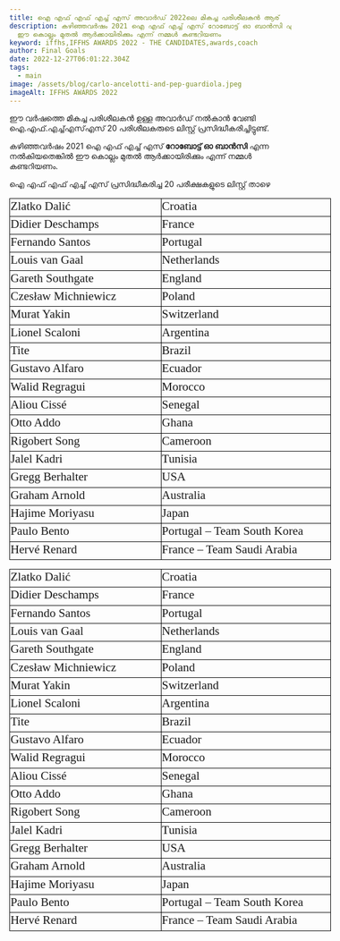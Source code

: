 ```yaml
---
title: ഐ എഫ് എഫ് എച്ച് എസ് അവാർഡ് 2022ലെ മികച്ച പരിശീലകൻ ആര്
description: കഴിഞ്ഞവർഷം 2021 ഐ എഫ് എച്ച് എസ് റോബോട്ട് ഓ ബാൻസി എന്ന നൽകിയതെങ്കിൽ
  ഈ കൊല്ലം മുതൽ ആർക്കായിരിക്കും എന്ന് നമ്മൾ കണ്ടറിയണം
keyword: iffhs,IFFHS AWARDS 2022 - THE CANDIDATES,awards,coach
author: Final Goals
date: 2022-12-27T06:01:22.304Z
tags:
  - main
image: /assets/blog/carlo-ancelotti-and-pep-guardiola.jpeg
imageAlt: IFFHS AWARDS 2022
---
```


ഈ വർഷത്തെ മികച്ച പരിശീലകൻ ഉള്ള അവാർഡ് നൽകാൻ വേണ്ടി ഐ.എഫ്.എച്ച്എസ്എസ് 20 പരിശീലകരുടെ ലിസ്റ്റ് പ്രസിദ്ധീകരിച്ചിട്ടുണ്ട്.

കഴിഞ്ഞവർഷം 2021 ഐ എഫ് എച്ച് എസ് **റോബോട്ട് ഓ ബാൻസി** എന്ന നൽകിയതെങ്കിൽ ഈ കൊല്ലം മുതൽ ആർക്കായിരിക്കും എന്ന് നമ്മൾ കണ്ടറിയണം.

ഐ എഫ് എഫ് എച്ച് എസ് പ്രസിദ്ധീകരിച്ച 20 പരീക്ഷകളുടെ ലിസ്റ്റ് താഴെ

<table border="0" cellpadding="0" cellspacing="0" width="575" style="width: 431pt;"><colgroup><col width="272" style="width: 204pt;"><col width="303" style="width: 227pt;"></colgroup><tbody><tr height="27" style="height: 20pt;"><td height="27" class="xl63" width="272" style="padding-top: 1px; padding-right: 1px; padding-left: 1px; font-size: 16pt; font-family: &quot;Times New Roman&quot;; vertical-align: middle; border: 0.5pt solid windowtext; white-space: nowrap; height: 20pt; width: 204pt;">Zlatko Dalić</td><td class="xl63" width="303" style="padding-top: 1px; padding-right: 1px; padding-left: 1px; font-size: 16pt; font-family: &quot;Times New Roman&quot;; vertical-align: middle; border-top-width: 0.5pt; border-right-width: 0.5pt; border-bottom-width: 0.5pt; border-style: solid solid solid none; border-top-color: windowtext; border-right-color: windowtext; border-bottom-color: windowtext; white-space: nowrap; width: 227pt;">Croatia</td></tr><tr height="27" style="height: 20pt;"><td height="27" class="xl63" style="padding-top: 1px; padding-right: 1px; padding-left: 1px; font-size: 16pt; font-family: &quot;Times New Roman&quot;; vertical-align: middle; border-right-width: 0.5pt; border-bottom-width: 0.5pt; border-left-width: 0.5pt; border-style: none solid solid; border-right-color: windowtext; border-bottom-color: windowtext; border-left-color: windowtext; white-space: nowrap; height: 20pt;">Didier Deschamps</td><td class="xl63" style="padding-top: 1px; padding-right: 1px; padding-left: 1px; font-size: 16pt; font-family: &quot;Times New Roman&quot;; vertical-align: middle; border-right-width: 0.5pt; border-bottom-width: 0.5pt; border-style: none solid solid none; border-right-color: windowtext; border-bottom-color: windowtext; white-space: nowrap;">France</td></tr><tr height="27" style="height: 20pt;"><td height="27" class="xl63" style="padding-top: 1px; padding-right: 1px; padding-left: 1px; font-size: 16pt; font-family: &quot;Times New Roman&quot;; vertical-align: middle; border-right-width: 0.5pt; border-bottom-width: 0.5pt; border-left-width: 0.5pt; border-style: none solid solid; border-right-color: windowtext; border-bottom-color: windowtext; border-left-color: windowtext; white-space: nowrap; height: 20pt;">Fernando Santos</td><td class="xl63" style="padding-top: 1px; padding-right: 1px; padding-left: 1px; font-size: 16pt; font-family: &quot;Times New Roman&quot;; vertical-align: middle; border-right-width: 0.5pt; border-bottom-width: 0.5pt; border-style: none solid solid none; border-right-color: windowtext; border-bottom-color: windowtext; white-space: nowrap;">Portugal</td></tr><tr height="27" style="height: 20pt;"><td height="27" class="xl63" style="padding-top: 1px; padding-right: 1px; padding-left: 1px; font-size: 16pt; font-family: &quot;Times New Roman&quot;; vertical-align: middle; border-right-width: 0.5pt; border-bottom-width: 0.5pt; border-left-width: 0.5pt; border-style: none solid solid; border-right-color: windowtext; border-bottom-color: windowtext; border-left-color: windowtext; white-space: nowrap; height: 20pt;">Louis van Gaal</td><td class="xl63" style="padding-top: 1px; padding-right: 1px; padding-left: 1px; font-size: 16pt; font-family: &quot;Times New Roman&quot;; vertical-align: middle; border-right-width: 0.5pt; border-bottom-width: 0.5pt; border-style: none solid solid none; border-right-color: windowtext; border-bottom-color: windowtext; white-space: nowrap;">Netherlands</td></tr><tr height="27" style="height: 20pt;"><td height="27" class="xl63" style="padding-top: 1px; padding-right: 1px; padding-left: 1px; font-size: 16pt; font-family: &quot;Times New Roman&quot;; vertical-align: middle; border-right-width: 0.5pt; border-bottom-width: 0.5pt; border-left-width: 0.5pt; border-style: none solid solid; border-right-color: windowtext; border-bottom-color: windowtext; border-left-color: windowtext; white-space: nowrap; height: 20pt;">Gareth Southgate</td><td class="xl63" style="padding-top: 1px; padding-right: 1px; padding-left: 1px; font-size: 16pt; font-family: &quot;Times New Roman&quot;; vertical-align: middle; border-right-width: 0.5pt; border-bottom-width: 0.5pt; border-style: none solid solid none; border-right-color: windowtext; border-bottom-color: windowtext; white-space: nowrap;">England</td></tr><tr height="27" style="height: 20pt;"><td height="27" class="xl63" style="padding-top: 1px; padding-right: 1px; padding-left: 1px; font-size: 16pt; font-family: &quot;Times New Roman&quot;; vertical-align: middle; border-right-width: 0.5pt; border-bottom-width: 0.5pt; border-left-width: 0.5pt; border-style: none solid solid; border-right-color: windowtext; border-bottom-color: windowtext; border-left-color: windowtext; white-space: nowrap; height: 20pt;">Czesław Michniewicz</td><td class="xl63" style="padding-top: 1px; padding-right: 1px; padding-left: 1px; font-size: 16pt; font-family: &quot;Times New Roman&quot;; vertical-align: middle; border-right-width: 0.5pt; border-bottom-width: 0.5pt; border-style: none solid solid none; border-right-color: windowtext; border-bottom-color: windowtext; white-space: nowrap;">Poland</td></tr><tr height="27" style="height: 20pt;"><td height="27" class="xl63" style="padding-top: 1px; padding-right: 1px; padding-left: 1px; font-size: 16pt; font-family: &quot;Times New Roman&quot;; vertical-align: middle; border-right-width: 0.5pt; border-bottom-width: 0.5pt; border-left-width: 0.5pt; border-style: none solid solid; border-right-color: windowtext; border-bottom-color: windowtext; border-left-color: windowtext; white-space: nowrap; height: 20pt;">Murat Yakin</td><td class="xl63" style="padding-top: 1px; padding-right: 1px; padding-left: 1px; font-size: 16pt; font-family: &quot;Times New Roman&quot;; vertical-align: middle; border-right-width: 0.5pt; border-bottom-width: 0.5pt; border-style: none solid solid none; border-right-color: windowtext; border-bottom-color: windowtext; white-space: nowrap;">Switzerland</td></tr><tr height="27" style="height: 20pt;"><td height="27" class="xl63" style="padding-top: 1px; padding-right: 1px; padding-left: 1px; font-size: 16pt; font-family: &quot;Times New Roman&quot;; vertical-align: middle; border-right-width: 0.5pt; border-bottom-width: 0.5pt; border-left-width: 0.5pt; border-style: none solid solid; border-right-color: windowtext; border-bottom-color: windowtext; border-left-color: windowtext; white-space: nowrap; height: 20pt;">Lionel Scaloni&nbsp;</td><td class="xl63" style="padding-top: 1px; padding-right: 1px; padding-left: 1px; font-size: 16pt; font-family: &quot;Times New Roman&quot;; vertical-align: middle; border-right-width: 0.5pt; border-bottom-width: 0.5pt; border-style: none solid solid none; border-right-color: windowtext; border-bottom-color: windowtext; white-space: nowrap;">Argentina</td></tr><tr height="27" style="height: 20pt;"><td height="27" class="xl63" style="padding-top: 1px; padding-right: 1px; padding-left: 1px; font-size: 16pt; font-family: &quot;Times New Roman&quot;; vertical-align: middle; border-right-width: 0.5pt; border-bottom-width: 0.5pt; border-left-width: 0.5pt; border-style: none solid solid; border-right-color: windowtext; border-bottom-color: windowtext; border-left-color: windowtext; white-space: nowrap; height: 20pt;">Tite</td><td class="xl63" style="padding-top: 1px; padding-right: 1px; padding-left: 1px; font-size: 16pt; font-family: &quot;Times New Roman&quot;; vertical-align: middle; border-right-width: 0.5pt; border-bottom-width: 0.5pt; border-style: none solid solid none; border-right-color: windowtext; border-bottom-color: windowtext; white-space: nowrap;">Brazil</td></tr><tr height="27" style="height: 20pt;"><td height="27" class="xl63" style="padding-top: 1px; padding-right: 1px; padding-left: 1px; font-size: 16pt; font-family: &quot;Times New Roman&quot;; vertical-align: middle; border-right-width: 0.5pt; border-bottom-width: 0.5pt; border-left-width: 0.5pt; border-style: none solid solid; border-right-color: windowtext; border-bottom-color: windowtext; border-left-color: windowtext; white-space: nowrap; height: 20pt;">Gustavo Alfaro</td><td class="xl63" style="padding-top: 1px; padding-right: 1px; padding-left: 1px; font-size: 16pt; font-family: &quot;Times New Roman&quot;; vertical-align: middle; border-right-width: 0.5pt; border-bottom-width: 0.5pt; border-style: none solid solid none; border-right-color: windowtext; border-bottom-color: windowtext; white-space: nowrap;">Ecuador</td></tr><tr height="27" style="height: 20pt;"><td height="27" class="xl63" style="padding-top: 1px; padding-right: 1px; padding-left: 1px; font-size: 16pt; font-family: &quot;Times New Roman&quot;; vertical-align: middle; border-right-width: 0.5pt; border-bottom-width: 0.5pt; border-left-width: 0.5pt; border-style: none solid solid; border-right-color: windowtext; border-bottom-color: windowtext; border-left-color: windowtext; white-space: nowrap; height: 20pt;">Walid Regragui</td><td class="xl63" style="padding-top: 1px; padding-right: 1px; padding-left: 1px; font-size: 16pt; font-family: &quot;Times New Roman&quot;; vertical-align: middle; border-right-width: 0.5pt; border-bottom-width: 0.5pt; border-style: none solid solid none; border-right-color: windowtext; border-bottom-color: windowtext; white-space: nowrap;">Morocco</td></tr><tr height="27" style="height: 20pt;"><td height="27" class="xl63" style="padding-top: 1px; padding-right: 1px; padding-left: 1px; font-size: 16pt; font-family: &quot;Times New Roman&quot;; vertical-align: middle; border-right-width: 0.5pt; border-bottom-width: 0.5pt; border-left-width: 0.5pt; border-style: none solid solid; border-right-color: windowtext; border-bottom-color: windowtext; border-left-color: windowtext; white-space: nowrap; height: 20pt;">Aliou Cissé</td><td class="xl63" style="padding-top: 1px; padding-right: 1px; padding-left: 1px; font-size: 16pt; font-family: &quot;Times New Roman&quot;; vertical-align: middle; border-right-width: 0.5pt; border-bottom-width: 0.5pt; border-style: none solid solid none; border-right-color: windowtext; border-bottom-color: windowtext; white-space: nowrap;">Senegal</td></tr><tr height="28" style="height: 21pt;"><td height="28" class="xl63" style="padding-top: 1px; padding-right: 1px; padding-left: 1px; font-size: 16pt; font-family: &quot;Times New Roman&quot;; vertical-align: middle; border-right-width: 0.5pt; border-bottom-width: 0.5pt; border-left-width: 0.5pt; border-style: none solid solid; border-right-color: windowtext; border-bottom-color: windowtext; border-left-color: windowtext; white-space: nowrap; height: 21pt;">Otto Addo<font class="font5" style="font-size: 16pt; font-family: Calibri, sans-serif;">&nbsp;</font></td><td class="xl63" style="padding-top: 1px; padding-right: 1px; padding-left: 1px; font-size: 16pt; font-family: &quot;Times New Roman&quot;; vertical-align: middle; border-right-width: 0.5pt; border-bottom-width: 0.5pt; border-style: none solid solid none; border-right-color: windowtext; border-bottom-color: windowtext; white-space: nowrap;">Ghana</td></tr><tr height="27" style="height: 20pt;"><td height="27" class="xl63" style="padding-top: 1px; padding-right: 1px; padding-left: 1px; font-size: 16pt; font-family: &quot;Times New Roman&quot;; vertical-align: middle; border-right-width: 0.5pt; border-bottom-width: 0.5pt; border-left-width: 0.5pt; border-style: none solid solid; border-right-color: windowtext; border-bottom-color: windowtext; border-left-color: windowtext; white-space: nowrap; height: 20pt;">Rigobert Song</td><td class="xl63" style="padding-top: 1px; padding-right: 1px; padding-left: 1px; font-size: 16pt; font-family: &quot;Times New Roman&quot;; vertical-align: middle; border-right-width: 0.5pt; border-bottom-width: 0.5pt; border-style: none solid solid none; border-right-color: windowtext; border-bottom-color: windowtext; white-space: nowrap;">Cameroon</td></tr><tr height="27" style="height: 20pt;"><td height="27" class="xl63" style="padding-top: 1px; padding-right: 1px; padding-left: 1px; font-size: 16pt; font-family: &quot;Times New Roman&quot;; vertical-align: middle; border-right-width: 0.5pt; border-bottom-width: 0.5pt; border-left-width: 0.5pt; border-style: none solid solid; border-right-color: windowtext; border-bottom-color: windowtext; border-left-color: windowtext; white-space: nowrap; height: 20pt;">Jalel Kadri</td><td class="xl63" style="padding-top: 1px; padding-right: 1px; padding-left: 1px; font-size: 16pt; font-family: &quot;Times New Roman&quot;; vertical-align: middle; border-right-width: 0.5pt; border-bottom-width: 0.5pt; border-style: none solid solid none; border-right-color: windowtext; border-bottom-color: windowtext; white-space: nowrap;">Tunisia</td></tr><tr height="27" style="height: 20pt;"><td height="27" class="xl63" style="padding-top: 1px; padding-right: 1px; padding-left: 1px; font-size: 16pt; font-family: &quot;Times New Roman&quot;; vertical-align: middle; border-right-width: 0.5pt; border-bottom-width: 0.5pt; border-left-width: 0.5pt; border-style: none solid solid; border-right-color: windowtext; border-bottom-color: windowtext; border-left-color: windowtext; white-space: nowrap; height: 20pt;">Gregg Berhalter</td><td class="xl63" style="padding-top: 1px; padding-right: 1px; padding-left: 1px; font-size: 16pt; font-family: &quot;Times New Roman&quot;; vertical-align: middle; border-right-width: 0.5pt; border-bottom-width: 0.5pt; border-style: none solid solid none; border-right-color: windowtext; border-bottom-color: windowtext; white-space: nowrap;">USA</td></tr><tr height="27" style="height: 20pt;"><td height="27" class="xl63" style="padding-top: 1px; padding-right: 1px; padding-left: 1px; font-size: 16pt; font-family: &quot;Times New Roman&quot;; vertical-align: middle; border-right-width: 0.5pt; border-bottom-width: 0.5pt; border-left-width: 0.5pt; border-style: none solid solid; border-right-color: windowtext; border-bottom-color: windowtext; border-left-color: windowtext; white-space: nowrap; height: 20pt;">Graham Arnold</td><td class="xl63" style="padding-top: 1px; padding-right: 1px; padding-left: 1px; font-size: 16pt; font-family: &quot;Times New Roman&quot;; vertical-align: middle; border-right-width: 0.5pt; border-bottom-width: 0.5pt; border-style: none solid solid none; border-right-color: windowtext; border-bottom-color: windowtext; white-space: nowrap;">Australia</td></tr><tr height="27" style="height: 20pt;"><td height="27" class="xl63" style="padding-top: 1px; padding-right: 1px; padding-left: 1px; font-size: 16pt; font-family: &quot;Times New Roman&quot;; vertical-align: middle; border-right-width: 0.5pt; border-bottom-width: 0.5pt; border-left-width: 0.5pt; border-style: none solid solid; border-right-color: windowtext; border-bottom-color: windowtext; border-left-color: windowtext; white-space: nowrap; height: 20pt;">Hajime Moriyasu</td><td class="xl63" style="padding-top: 1px; padding-right: 1px; padding-left: 1px; font-size: 16pt; font-family: &quot;Times New Roman&quot;; vertical-align: middle; border-right-width: 0.5pt; border-bottom-width: 0.5pt; border-style: none solid solid none; border-right-color: windowtext; border-bottom-color: windowtext; white-space: nowrap;">Japan</td></tr><tr height="27" style="height: 20pt;"><td height="27" class="xl63" style="padding-top: 1px; padding-right: 1px; padding-left: 1px; font-size: 16pt; font-family: &quot;Times New Roman&quot;; vertical-align: middle; border-right-width: 0.5pt; border-bottom-width: 0.5pt; border-left-width: 0.5pt; border-style: none solid solid; border-right-color: windowtext; border-bottom-color: windowtext; border-left-color: windowtext; white-space: nowrap; height: 20pt;">Paulo Bento</td><td class="xl63" style="padding-top: 1px; padding-right: 1px; padding-left: 1px; font-size: 16pt; font-family: &quot;Times New Roman&quot;; vertical-align: middle; border-right-width: 0.5pt; border-bottom-width: 0.5pt; border-style: none solid solid none; border-right-color: windowtext; border-bottom-color: windowtext; white-space: nowrap;">Portugal – Team South Korea</td></tr><tr height="28" style="height: 21pt;"><td height="28" class="xl63" style="padding-top: 1px; padding-right: 1px; padding-left: 1px; font-size: 16pt; font-family: &quot;Times New Roman&quot;; vertical-align: middle; border-right-width: 0.5pt; border-bottom-width: 0.5pt; border-left-width: 0.5pt; border-style: none solid solid; border-right-color: windowtext; border-bottom-color: windowtext; border-left-color: windowtext; white-space: nowrap; height: 21pt;">Hervé Renard<font class="font5" style="font-size: 16pt; font-family: Calibri, sans-serif;">&nbsp;</font></td><td class="xl63" style="padding-top: 1px; padding-right: 1px; padding-left: 1px; font-size: 16pt; font-family: &quot;Times New Roman&quot;; vertical-align: middle; border-right-width: 0.5pt; border-bottom-width: 0.5pt; border-style: none solid solid none; border-right-color: windowtext; border-bottom-color: windowtext; white-space: nowrap;">France – Team Saudi Arabia</td></tr></tbody></table>
<table border="0" cellpadding="0" cellspacing="0" width="575" style="width: 431pt;"><colgroup><col width="272" style="width: 204pt;"><col width="303" style="width: 227pt;"></colgroup><tbody><tr height="27" style="height: 20pt;"><td height="27" class="xl63" width="272" style="padding-top: 1px; padding-right: 1px; padding-left: 1px; font-size: 16pt; font-family: &quot;Times New Roman&quot;; vertical-align: middle; border: 0.5pt solid windowtext; white-space: nowrap; height: 20pt; width: 204pt;">Zlatko Dalić</td><td class="xl63" width="303" style="padding-top: 1px; padding-right: 1px; padding-left: 1px; font-size: 16pt; font-family: &quot;Times New Roman&quot;; vertical-align: middle; border-top-width: 0.5pt; border-right-width: 0.5pt; border-bottom-width: 0.5pt; border-style: solid solid solid none; border-top-color: windowtext; border-right-color: windowtext; border-bottom-color: windowtext; white-space: nowrap; width: 227pt;">Croatia</td></tr><tr height="27" style="height: 20pt;"><td height="27" class="xl63" style="padding-top: 1px; padding-right: 1px; padding-left: 1px; font-size: 16pt; font-family: &quot;Times New Roman&quot;; vertical-align: middle; border-right-width: 0.5pt; border-bottom-width: 0.5pt; border-left-width: 0.5pt; border-style: none solid solid; border-right-color: windowtext; border-bottom-color: windowtext; border-left-color: windowtext; white-space: nowrap; height: 20pt;">Didier Deschamps</td><td class="xl63" style="padding-top: 1px; padding-right: 1px; padding-left: 1px; font-size: 16pt; font-family: &quot;Times New Roman&quot;; vertical-align: middle; border-right-width: 0.5pt; border-bottom-width: 0.5pt; border-style: none solid solid none; border-right-color: windowtext; border-bottom-color: windowtext; white-space: nowrap;">France</td></tr><tr height="27" style="height: 20pt;"><td height="27" class="xl63" style="padding-top: 1px; padding-right: 1px; padding-left: 1px; font-size: 16pt; font-family: &quot;Times New Roman&quot;; vertical-align: middle; border-right-width: 0.5pt; border-bottom-width: 0.5pt; border-left-width: 0.5pt; border-style: none solid solid; border-right-color: windowtext; border-bottom-color: windowtext; border-left-color: windowtext; white-space: nowrap; height: 20pt;">Fernando Santos</td><td class="xl63" style="padding-top: 1px; padding-right: 1px; padding-left: 1px; font-size: 16pt; font-family: &quot;Times New Roman&quot;; vertical-align: middle; border-right-width: 0.5pt; border-bottom-width: 0.5pt; border-style: none solid solid none; border-right-color: windowtext; border-bottom-color: windowtext; white-space: nowrap;">Portugal</td></tr><tr height="27" style="height: 20pt;"><td height="27" class="xl63" style="padding-top: 1px; padding-right: 1px; padding-left: 1px; font-size: 16pt; font-family: &quot;Times New Roman&quot;; vertical-align: middle; border-right-width: 0.5pt; border-bottom-width: 0.5pt; border-left-width: 0.5pt; border-style: none solid solid; border-right-color: windowtext; border-bottom-color: windowtext; border-left-color: windowtext; white-space: nowrap; height: 20pt;">Louis van Gaal</td><td class="xl63" style="padding-top: 1px; padding-right: 1px; padding-left: 1px; font-size: 16pt; font-family: &quot;Times New Roman&quot;; vertical-align: middle; border-right-width: 0.5pt; border-bottom-width: 0.5pt; border-style: none solid solid none; border-right-color: windowtext; border-bottom-color: windowtext; white-space: nowrap;">Netherlands</td></tr><tr height="27" style="height: 20pt;"><td height="27" class="xl63" style="padding-top: 1px; padding-right: 1px; padding-left: 1px; font-size: 16pt; font-family: &quot;Times New Roman&quot;; vertical-align: middle; border-right-width: 0.5pt; border-bottom-width: 0.5pt; border-left-width: 0.5pt; border-style: none solid solid; border-right-color: windowtext; border-bottom-color: windowtext; border-left-color: windowtext; white-space: nowrap; height: 20pt;">Gareth Southgate</td><td class="xl63" style="padding-top: 1px; padding-right: 1px; padding-left: 1px; font-size: 16pt; font-family: &quot;Times New Roman&quot;; vertical-align: middle; border-right-width: 0.5pt; border-bottom-width: 0.5pt; border-style: none solid solid none; border-right-color: windowtext; border-bottom-color: windowtext; white-space: nowrap;">England</td></tr><tr height="27" style="height: 20pt;"><td height="27" class="xl63" style="padding-top: 1px; padding-right: 1px; padding-left: 1px; font-size: 16pt; font-family: &quot;Times New Roman&quot;; vertical-align: middle; border-right-width: 0.5pt; border-bottom-width: 0.5pt; border-left-width: 0.5pt; border-style: none solid solid; border-right-color: windowtext; border-bottom-color: windowtext; border-left-color: windowtext; white-space: nowrap; height: 20pt;">Czesław Michniewicz</td><td class="xl63" style="padding-top: 1px; padding-right: 1px; padding-left: 1px; font-size: 16pt; font-family: &quot;Times New Roman&quot;; vertical-align: middle; border-right-width: 0.5pt; border-bottom-width: 0.5pt; border-style: none solid solid none; border-right-color: windowtext; border-bottom-color: windowtext; white-space: nowrap;">Poland</td></tr><tr height="27" style="height: 20pt;"><td height="27" class="xl63" style="padding-top: 1px; padding-right: 1px; padding-left: 1px; font-size: 16pt; font-family: &quot;Times New Roman&quot;; vertical-align: middle; border-right-width: 0.5pt; border-bottom-width: 0.5pt; border-left-width: 0.5pt; border-style: none solid solid; border-right-color: windowtext; border-bottom-color: windowtext; border-left-color: windowtext; white-space: nowrap; height: 20pt;">Murat Yakin</td><td class="xl63" style="padding-top: 1px; padding-right: 1px; padding-left: 1px; font-size: 16pt; font-family: &quot;Times New Roman&quot;; vertical-align: middle; border-right-width: 0.5pt; border-bottom-width: 0.5pt; border-style: none solid solid none; border-right-color: windowtext; border-bottom-color: windowtext; white-space: nowrap;">Switzerland</td></tr><tr height="27" style="height: 20pt;"><td height="27" class="xl63" style="padding-top: 1px; padding-right: 1px; padding-left: 1px; font-size: 16pt; font-family: &quot;Times New Roman&quot;; vertical-align: middle; border-right-width: 0.5pt; border-bottom-width: 0.5pt; border-left-width: 0.5pt; border-style: none solid solid; border-right-color: windowtext; border-bottom-color: windowtext; border-left-color: windowtext; white-space: nowrap; height: 20pt;">Lionel Scaloni&nbsp;</td><td class="xl63" style="padding-top: 1px; padding-right: 1px; padding-left: 1px; font-size: 16pt; font-family: &quot;Times New Roman&quot;; vertical-align: middle; border-right-width: 0.5pt; border-bottom-width: 0.5pt; border-style: none solid solid none; border-right-color: windowtext; border-bottom-color: windowtext; white-space: nowrap;">Argentina</td></tr><tr height="27" style="height: 20pt;"><td height="27" class="xl63" style="padding-top: 1px; padding-right: 1px; padding-left: 1px; font-size: 16pt; font-family: &quot;Times New Roman&quot;; vertical-align: middle; border-right-width: 0.5pt; border-bottom-width: 0.5pt; border-left-width: 0.5pt; border-style: none solid solid; border-right-color: windowtext; border-bottom-color: windowtext; border-left-color: windowtext; white-space: nowrap; height: 20pt;">Tite</td><td class="xl63" style="padding-top: 1px; padding-right: 1px; padding-left: 1px; font-size: 16pt; font-family: &quot;Times New Roman&quot;; vertical-align: middle; border-right-width: 0.5pt; border-bottom-width: 0.5pt; border-style: none solid solid none; border-right-color: windowtext; border-bottom-color: windowtext; white-space: nowrap;">Brazil</td></tr><tr height="27" style="height: 20pt;"><td height="27" class="xl63" style="padding-top: 1px; padding-right: 1px; padding-left: 1px; font-size: 16pt; font-family: &quot;Times New Roman&quot;; vertical-align: middle; border-right-width: 0.5pt; border-bottom-width: 0.5pt; border-left-width: 0.5pt; border-style: none solid solid; border-right-color: windowtext; border-bottom-color: windowtext; border-left-color: windowtext; white-space: nowrap; height: 20pt;">Gustavo Alfaro</td><td class="xl63" style="padding-top: 1px; padding-right: 1px; padding-left: 1px; font-size: 16pt; font-family: &quot;Times New Roman&quot;; vertical-align: middle; border-right-width: 0.5pt; border-bottom-width: 0.5pt; border-style: none solid solid none; border-right-color: windowtext; border-bottom-color: windowtext; white-space: nowrap;">Ecuador</td></tr><tr height="27" style="height: 20pt;"><td height="27" class="xl63" style="padding-top: 1px; padding-right: 1px; padding-left: 1px; font-size: 16pt; font-family: &quot;Times New Roman&quot;; vertical-align: middle; border-right-width: 0.5pt; border-bottom-width: 0.5pt; border-left-width: 0.5pt; border-style: none solid solid; border-right-color: windowtext; border-bottom-color: windowtext; border-left-color: windowtext; white-space: nowrap; height: 20pt;">Walid Regragui</td><td class="xl63" style="padding-top: 1px; padding-right: 1px; padding-left: 1px; font-size: 16pt; font-family: &quot;Times New Roman&quot;; vertical-align: middle; border-right-width: 0.5pt; border-bottom-width: 0.5pt; border-style: none solid solid none; border-right-color: windowtext; border-bottom-color: windowtext; white-space: nowrap;">Morocco</td></tr><tr height="27" style="height: 20pt;"><td height="27" class="xl63" style="padding-top: 1px; padding-right: 1px; padding-left: 1px; font-size: 16pt; font-family: &quot;Times New Roman&quot;; vertical-align: middle; border-right-width: 0.5pt; border-bottom-width: 0.5pt; border-left-width: 0.5pt; border-style: none solid solid; border-right-color: windowtext; border-bottom-color: windowtext; border-left-color: windowtext; white-space: nowrap; height: 20pt;">Aliou Cissé</td><td class="xl63" style="padding-top: 1px; padding-right: 1px; padding-left: 1px; font-size: 16pt; font-family: &quot;Times New Roman&quot;; vertical-align: middle; border-right-width: 0.5pt; border-bottom-width: 0.5pt; border-style: none solid solid none; border-right-color: windowtext; border-bottom-color: windowtext; white-space: nowrap;">Senegal</td></tr><tr height="28" style="height: 21pt;"><td height="28" class="xl63" style="padding-top: 1px; padding-right: 1px; padding-left: 1px; font-size: 16pt; font-family: &quot;Times New Roman&quot;; vertical-align: middle; border-right-width: 0.5pt; border-bottom-width: 0.5pt; border-left-width: 0.5pt; border-style: none solid solid; border-right-color: windowtext; border-bottom-color: windowtext; border-left-color: windowtext; white-space: nowrap; height: 21pt;">Otto Addo<font class="font5" style="font-size: 16pt; font-family: Calibri, sans-serif;">&nbsp;</font></td><td class="xl63" style="padding-top: 1px; padding-right: 1px; padding-left: 1px; font-size: 16pt; font-family: &quot;Times New Roman&quot;; vertical-align: middle; border-right-width: 0.5pt; border-bottom-width: 0.5pt; border-style: none solid solid none; border-right-color: windowtext; border-bottom-color: windowtext; white-space: nowrap;">Ghana</td></tr><tr height="27" style="height: 20pt;"><td height="27" class="xl63" style="padding-top: 1px; padding-right: 1px; padding-left: 1px; font-size: 16pt; font-family: &quot;Times New Roman&quot;; vertical-align: middle; border-right-width: 0.5pt; border-bottom-width: 0.5pt; border-left-width: 0.5pt; border-style: none solid solid; border-right-color: windowtext; border-bottom-color: windowtext; border-left-color: windowtext; white-space: nowrap; height: 20pt;">Rigobert Song</td><td class="xl63" style="padding-top: 1px; padding-right: 1px; padding-left: 1px; font-size: 16pt; font-family: &quot;Times New Roman&quot;; vertical-align: middle; border-right-width: 0.5pt; border-bottom-width: 0.5pt; border-style: none solid solid none; border-right-color: windowtext; border-bottom-color: windowtext; white-space: nowrap;">Cameroon</td></tr><tr height="27" style="height: 20pt;"><td height="27" class="xl63" style="padding-top: 1px; padding-right: 1px; padding-left: 1px; font-size: 16pt; font-family: &quot;Times New Roman&quot;; vertical-align: middle; border-right-width: 0.5pt; border-bottom-width: 0.5pt; border-left-width: 0.5pt; border-style: none solid solid; border-right-color: windowtext; border-bottom-color: windowtext; border-left-color: windowtext; white-space: nowrap; height: 20pt;">Jalel Kadri</td><td class="xl63" style="padding-top: 1px; padding-right: 1px; padding-left: 1px; font-size: 16pt; font-family: &quot;Times New Roman&quot;; vertical-align: middle; border-right-width: 0.5pt; border-bottom-width: 0.5pt; border-style: none solid solid none; border-right-color: windowtext; border-bottom-color: windowtext; white-space: nowrap;">Tunisia</td></tr><tr height="27" style="height: 20pt;"><td height="27" class="xl63" style="padding-top: 1px; padding-right: 1px; padding-left: 1px; font-size: 16pt; font-family: &quot;Times New Roman&quot;; vertical-align: middle; border-right-width: 0.5pt; border-bottom-width: 0.5pt; border-left-width: 0.5pt; border-style: none solid solid; border-right-color: windowtext; border-bottom-color: windowtext; border-left-color: windowtext; white-space: nowrap; height: 20pt;">Gregg Berhalter</td><td class="xl63" style="padding-top: 1px; padding-right: 1px; padding-left: 1px; font-size: 16pt; font-family: &quot;Times New Roman&quot;; vertical-align: middle; border-right-width: 0.5pt; border-bottom-width: 0.5pt; border-style: none solid solid none; border-right-color: windowtext; border-bottom-color: windowtext; white-space: nowrap;">USA</td></tr><tr height="27" style="height: 20pt;"><td height="27" class="xl63" style="padding-top: 1px; padding-right: 1px; padding-left: 1px; font-size: 16pt; font-family: &quot;Times New Roman&quot;; vertical-align: middle; border-right-width: 0.5pt; border-bottom-width: 0.5pt; border-left-width: 0.5pt; border-style: none solid solid; border-right-color: windowtext; border-bottom-color: windowtext; border-left-color: windowtext; white-space: nowrap; height: 20pt;">Graham Arnold</td><td class="xl63" style="padding-top: 1px; padding-right: 1px; padding-left: 1px; font-size: 16pt; font-family: &quot;Times New Roman&quot;; vertical-align: middle; border-right-width: 0.5pt; border-bottom-width: 0.5pt; border-style: none solid solid none; border-right-color: windowtext; border-bottom-color: windowtext; white-space: nowrap;">Australia</td></tr><tr height="27" style="height: 20pt;"><td height="27" class="xl63" style="padding-top: 1px; padding-right: 1px; padding-left: 1px; font-size: 16pt; font-family: &quot;Times New Roman&quot;; vertical-align: middle; border-right-width: 0.5pt; border-bottom-width: 0.5pt; border-left-width: 0.5pt; border-style: none solid solid; border-right-color: windowtext; border-bottom-color: windowtext; border-left-color: windowtext; white-space: nowrap; height: 20pt;">Hajime Moriyasu</td><td class="xl63" style="padding-top: 1px; padding-right: 1px; padding-left: 1px; font-size: 16pt; font-family: &quot;Times New Roman&quot;; vertical-align: middle; border-right-width: 0.5pt; border-bottom-width: 0.5pt; border-style: none solid solid none; border-right-color: windowtext; border-bottom-color: windowtext; white-space: nowrap;">Japan</td></tr><tr height="27" style="height: 20pt;"><td height="27" class="xl63" style="padding-top: 1px; padding-right: 1px; padding-left: 1px; font-size: 16pt; font-family: &quot;Times New Roman&quot;; vertical-align: middle; border-right-width: 0.5pt; border-bottom-width: 0.5pt; border-left-width: 0.5pt; border-style: none solid solid; border-right-color: windowtext; border-bottom-color: windowtext; border-left-color: windowtext; white-space: nowrap; height: 20pt;">Paulo Bento</td><td class="xl63" style="padding-top: 1px; padding-right: 1px; padding-left: 1px; font-size: 16pt; font-family: &quot;Times New Roman&quot;; vertical-align: middle; border-right-width: 0.5pt; border-bottom-width: 0.5pt; border-style: none solid solid none; border-right-color: windowtext; border-bottom-color: windowtext; white-space: nowrap;">Portugal – Team South Korea</td></tr><tr height="28" style="height: 21pt;"><td height="28" class="xl63" style="padding-top: 1px; padding-right: 1px; padding-left: 1px; font-size: 16pt; font-family: &quot;Times New Roman&quot;; vertical-align: middle; border-right-width: 0.5pt; border-bottom-width: 0.5pt; border-left-width: 0.5pt; border-style: none solid solid; border-right-color: windowtext; border-bottom-color: windowtext; border-left-color: windowtext; white-space: nowrap; height: 21pt;">Hervé Renard<font class="font5" style="font-size: 16pt; font-family: Calibri, sans-serif;">&nbsp;</font></td><td class="xl63" style="padding-top: 1px; padding-right: 1px; padding-left: 1px; font-size: 16pt; font-family: &quot;Times New Roman&quot;; vertical-align: middle; border-right-width: 0.5pt; border-bottom-width: 0.5pt; border-style: none solid solid none; border-right-color: windowtext; border-bottom-color: windowtext; white-space: nowrap;">France – Team Saudi Arabia</td></tr></tbody></table>
